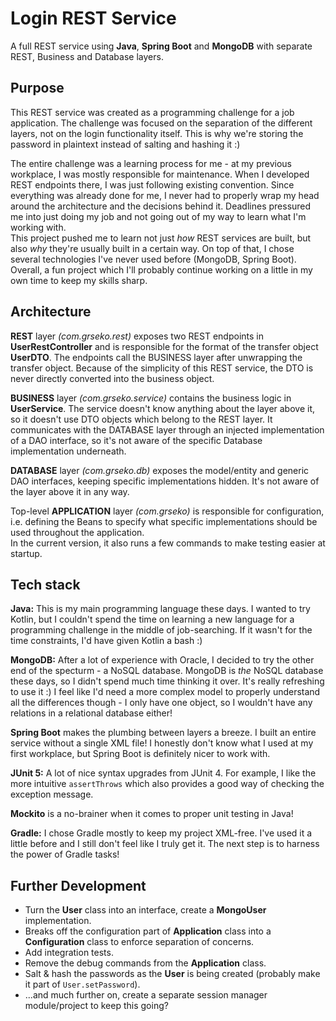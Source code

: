 # Login REST Service
A full REST service using **Java**, **Spring Boot** and **MongoDB** with separate REST, Business and Database layers.

## Purpose
This REST service was created as a programming challenge for a job application. The challenge was focused on the separation of the different layers, not on the login functionality itself. This is why we're storing the password in plaintext instead of salting and hashing it :)

The entire challenge was a learning process for me - at my previous workplace, I was mostly responsible for maintenance. When I developed REST endpoints there, I was just following existing convention. Since everything was already done for me, I never had to properly wrap my head around the architecture and the decisions behind it. Deadlines pressured me into just doing my job and not going out of my way to learn what I'm working with.  
This project pushed me to learn not just *how* REST services are built, but also *why* they're usually built in a certain way. On top of that, I chose several technologies I've never used before (MongoDB, Spring Boot).  
Overall, a fun project which I'll probably continue working on a little in my own time to keep my skills sharp.

## Architecture
**REST** layer *(com.grseko.rest)* exposes two REST endpoints in **UserRestController** and is responsible for the format of the transfer object **UserDTO**. The endpoints call the BUSINESS layer after unwrapping the transfer object. Because of the simplicity of this REST service, the DTO is never directly converted into the business object.

**BUSINESS** layer *(com.grseko.service)* contains the business logic in **UserService**. The service doesn't know anything about the layer above it, so it doesn't use DTO objects which belong to the REST layer. It communicates with the DATABASE layer through an injected implementation of a DAO interface, so it's not aware of the specific Database implementation underneath.
 
**DATABASE** layer *(com.grseko.db)* exposes the model/entity and generic DAO interfaces, keeping specific implementations hidden. It's not aware of the layer above it in any way.  

Top-level **APPLICATION** layer *(com.grseko)* is responsible for configuration, i.e. defining the Beans to specify what specific implementations should be used throughout the application.  
In the current version, it also runs a few commands to make testing easier at startup.

## Tech stack
**Java:** This is my main programming language these days. I wanted to try Kotlin, but I couldn't spend the time on learning a new language for a programming challenge in the middle of job-searching. If it wasn't for the time constraints, I'd have given Kotlin a bash :)

**MongoDB:** After a lot of experience with Oracle, I decided to try the other end of the specturm - a NoSQL database. MongoDB is *the* NoSQL database these days, so I didn't spend much time thinking it over. It's really refreshing to use it :) I feel like I'd need a more complex model to properly understand all the differences though - I only have one object, so I wouldn't have any relations in a relational database either!
  
**Spring Boot** makes the plumbing between layers a breeze. I built an entire service without a single XML file! I honestly don't know what I used at my first workplace, but Spring Boot is definitely nicer to work with.

**JUnit 5:** A lot of nice syntax upgrades from JUnit 4. For example, I like the more intuitive `assertThrows` which also provides a good way of checking the exception message.

**Mockito** is a no-brainer when it comes to proper unit testing in Java!

**Gradle:** I chose Gradle mostly to keep my project XML-free. I've used it a little before and I still don't feel like I truly get it. The next step is to harness the power of Gradle tasks!

## Further Development
* Turn the **User** class into an interface, create a **MongoUser** implementation.
* Breaks off the configuration part of **Application** class into a **Configuration** class to enforce separation of concerns.
* Add integration tests.
* Remove the debug commands from the **Application** class.
* Salt & hash the passwords as the **User** is being created (probably make it part of `User.setPassword`).
* ...and much further on, create a separate session manager module/project to keep this going?

